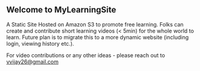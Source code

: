 ## Welcome to MyLearningSite

A Static Site Hosted on Amazon S3 to promote free learning. Folks can create and contribute short learning videos (< 5min) for the whole world to learn. Future plan is to migrate this to a more dynamic website (including login, viewing history etc.).

For video contributions or any other ideas - please reach out to vvijay26@gmail.com
